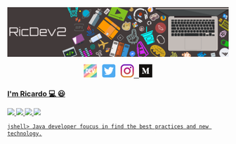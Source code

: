 
<center>
  <img src="https://raw.githubusercontent.com/ricdev2/ricdev2/master/imgs/banner.png">
</center>

<p align='center'>
<a href="https://dev.to/ricdev2"><img height="30" src="https://raw.githubusercontent.com/ricdev2/ricdev2/master/imgs/dev.png?raw=true"></a>&nbsp;&nbsp;
<a href="https://twitter.com/Ric_Dev2"><img height="30" src="https://raw.githubusercontent.com/ricdev2/ricdev2/master/imgs/twitter.png?raw=true"></a>&nbsp;&nbsp;
<a href="https://www.instagram.com/ricdev2"><img height="30" src="https://raw.githubusercontent.com/ricdev2/ricdev2/master/imgs/instagram.jpg?raw=true">&nbsp;&nbsp;
<a href="https://medium.com/@ricardoupiicsa02"><img height="30" src="https://raw.githubusercontent.com/ricdev2/ricdev2/master/imgs/medium.png?raw=true">  
</p>

### I'm Ricardo :computer: :smiley:

![](https://badgen.net/badge/icon/maven?icon=maven&label) ![](https://badgen.net/badge/icon/apple?icon=apple&label) ![](https://badgen.net/badge/icon/circleci?icon=circleci&label) ![](https://badgen.net/badge/icon/docker?icon=docker&label)

```
jshell> Java developer foucus in find the best practices and new technology.
```
